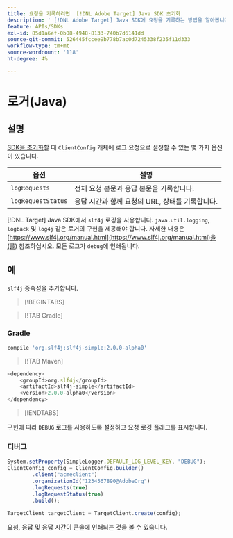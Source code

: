 ```yaml
---
title: 요청을 기록하려면  [!DNL Adobe Target] Java SDK 초기화
description: ' [!DNL Adobe Target] Java SDK에 요청을 기록하는 방법을 알아봅니다.'
feature: APIs/SDKs
exl-id: 85d1a6ef-0b08-4948-8133-740b7d6141dd
source-git-commit: 526445fccee9b778b7ac0d7245338f235f11d333
workflow-type: tm+mt
source-wordcount: '118'
ht-degree: 4%

---
```


# 로거(Java)

## 설명

[SDK을 초기화](initialize-sdk.md)할 때 `ClientConfig` 개체에 로그 요청으로 설정할 수 있는 몇 가지 옵션이 있습니다.

| 옵션 | 설명 |
| --- | --- |
| `logRequests` | 전체 요청 본문과 응답 본문을 기록합니다. |
| `logRequestStatus` | 응답 시간과 함께 요청의 URL, 상태를 기록합니다. |

[!DNL Target] Java SDK에서 `slf4j` 로깅을 사용합니다. `java.util.logging`, `logback` 및 `log4j` 같은 로거의 구현을 제공해야 합니다. 자세한 내용은 [https://www.slf4j.org/manual.html](https://www.slf4j.org/manual.html)을(를) 참조하십시오. 모든 로그가 `debug`에 인쇄됩니다.

## 예

`slf4j` 종속성을 추가합니다.

>[!BEGINTABS]

>[!TAB Gradle]

### Gradle

```javascript {line-numbers="true"}
compile 'org.slf4j:slf4j-simple:2.0.0-alpha0'
```

>[!TAB Maven]

```javascript {line-numbers="true"}
<dependency>
    <groupId>org.slf4j</groupId>
    <artifactId>slf4j-simple</artifactId>
    <version>2.0.0-alpha0</version>
</dependency>
```

>[!ENDTABS]

구현에 따라 `DEBUG` 로그를 사용하도록 설정하고 요청 로깅 플래그를 표시합니다.

### 디버그

```javascript {line-numbers="true"}
System.setProperty(SimpleLogger.DEFAULT_LOG_LEVEL_KEY, "DEBUG");
ClientConfig config = ClientConfig.builder()
        .client("acmeclient")
        .organizationId("1234567890@AdobeOrg")
        .logRequests(true)
        .logRequestStatus(true)
        .build();

TargetClient targetClient = TargetClient.create(config);
```

요청, 응답 및 응답 시간이 콘솔에 인쇄되는 것을 볼 수 있습니다.

